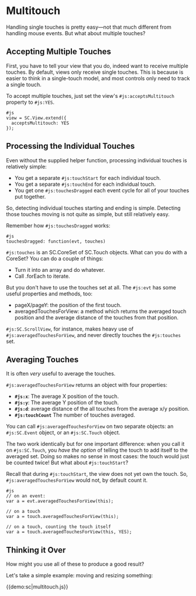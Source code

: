 Multitouch
===========
Handling single touches is pretty easy—not that much different from handling
mouse events. But what about multiple touches?

Accepting Multiple Touches
---------------------------
First, you have to tell your view that you do, indeed want to receive multiple
touches. By default, views only receive single touches. This is because is easier 
to think in a single-touch model, and most controls only need to track a single touch.

To accept multiple touches, just set the view's `#js:acceptsMultitouch` property to
`#js:YES`.

    #js
    view = SC.View.extend({
      acceptsMultitouch: YES
    });

Processing the Individual Touches
-----------------------------------
Even without the supplied helper function, processing individual touches is relatively
simple:

- You get a separate `#js:touchStart` for each individual touch.
- You get a separate `#js:touchEnd` for each individual touch.
- You get one `#js:touchesDragged` each event cycle for all of your touches put together.

So, detecting individual touches starting and ending is simple. Detecting those touches
moving is not quite as simple, but still relatively easy.

Remember how `#js:touchesDragged` works:

    #js
    touchesDragged: function(evt, touches)

`#js:touches` is an SC.CoreSet of SC.Touch objects. What can you do with a CoreSet? 
You can do a couple of things:

- Turn it into an array and do whatever.
- Call .forEach to iterate.

But you don't have to use the touches set at all. The `#js:evt` has some useful properties and methods,
too:

- pageX/pageY: the position of the first touch.
- averagedTouchesForView: a method which returns the averaged touch position
  and the average distance of the touches from that position.

`#js:SC.ScrollView`, for instance, makes heavy use of `#js:averagedTouchesForView`, and never
directly touches the `#js:touches` set.


Averaging Touches
------------------
It is often _very_ useful to average the touches. 

`#js:averagedTouchesForView` returns an object with four properties:

- **`#js:x`**: The average X position of the touch.
- **`#js:y`**: The average Y position of the touch.
- **`#js:d`**: average distance of the all touches from the average x/y position.
- **`#js:touchCount`** The number of touches averaged.

You can call `#js:averagedTouchesForView` on two separate objects: an `#js:SC.Event` object,
or an `#js:SC.Touch` object.

The two work identically but for one important difference: when you call it on `#js:SC.Touch`,
you _have the option_ of telling the touch to add itself to the averaged set. Doing so makes no sense
in most cases: the touch would just be counted twice! But what about `#js:touchStart`?

Recall that during `#js:touchStart`, the view does not yet own the touch. So, `#js:averagedTouchesForView`
would not, by default count it.

    #js
    // on an event:
    var a = evt.averagedTouchesForView(this);
    
    // on a touch
    var a = touch.averagedTouchesForView(this);
    
    // on a touch, counting the touch itself
    var a = touch.averagedTouchesForView(this, YES);

Thinking it Over
------------------
How might you use all of these to produce a good result?

Let's take a simple example: moving and resizing something:

{{demo:sc|multitouch.js}}



